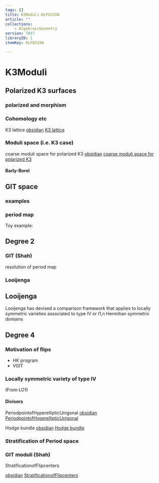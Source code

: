 ```yaml
---
tags: []
title: K3Moduli-DLFQJ2XA
article: ""
collections:
    - AlgebraicGeometry
version: 7837
libraryID: 1
itemKey: DLFQJ2XA

---
```

# K3Moduli

## Polarized K3 surfaces

### polarized and morphism

### Cohomology etc

K3 lattice [obsidian](/wiki/zotero/K3-lattice-Article-ZHJBYNYC) <a href="./K3-lattice-Article-ZHJBYNYC.md" rel="noopener noreferrer nofollow" zhref="zotero://note/u/ZHJBYNYC/" ztype="znotelink" class="internal-link">K3 lattice</a>

### Moduli space (i.e. K3 case)

coarse moduli space for polarized K3 [obsidian](/wiki/zotero/coarse-moduli-space-for-polarized-K3-Article-9ZSF59KR) <a href="./coarse-moduli-space-for-polarized-K3-Article-9ZSF59KR.md" rel="noopener noreferrer nofollow" zhref="zotero://note/u/9ZSF59KR/" ztype="znotelink" class="internal-link">coarse moduli space for polarized K3</a>

#### Barly-Borel

## GIT space

### examples

### period map

Toy example:

## Degree 2

### GIT (Shah)

resolution of period map

### Looijenga

## Looijenga

Looijenga has devised a comparison framework that applies to locally symmetric varieties associated to type IV or I1,n Hermitian symmetric domains

## Degree 4

### Motivation of flips

*   HK program
*   VGIT

### Locally symmetric variety of type IV

(From LO1)

#### Divisors

PeriodpointofHyperellipticUnigonal [obsidian](/wiki/zotero/PeriodpointofHyperellipticUnigonal-Article-SS4PXY2K) <a href="./PeriodpointofHyperellipticUnigonal-Article-SS4PXY2K.md" rel="noopener noreferrer nofollow" zhref="zotero://note/u/SS4PXY2K/" ztype="znotelink" class="internal-link">PeriodpointofHyperellipticUnigonal</a>

Hodge bundle [obsidian](/wiki/zotero/Hodge-bundle-Article-DINTFLHQ) <a href="./Hodge-bundle-Article-DINTFLHQ.md" rel="noopener noreferrer nofollow" zhref="zotero://note/u/DINTFLHQ/" ztype="znotelink" class="internal-link">Hodge bundle</a>

### Stratification of Period space

### GIT moduli (Shah)

StratificationofFlipcenters

[obsidian](/wiki/zotero/StratificationofFlipcenters-Article-RWRLHEEQ) <a href="./StratificationofFlipcenters-Article-RWRLHEEQ.md" rel="noopener noreferrer nofollow" zhref="zotero://note/u/RWRLHEEQ/?ignore=1" ztype="znotelink" class="internal-link">StratificationofFlipcenters</a>

	